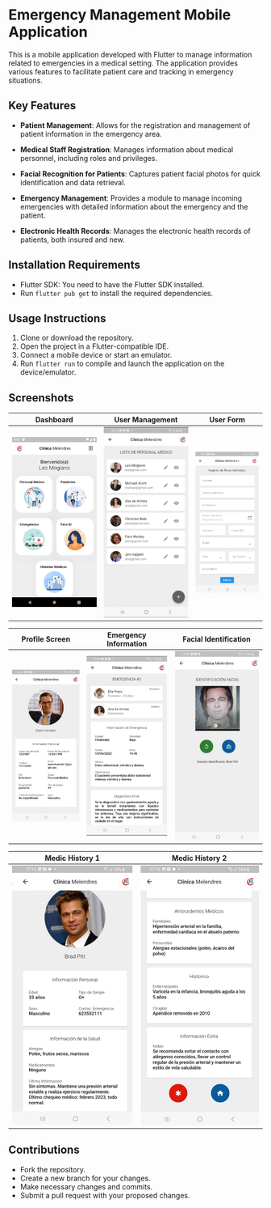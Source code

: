 # Emergency Management Mobile Application

This is a mobile application developed with Flutter to manage information related to emergencies in a medical setting. The application provides various features to facilitate patient care and tracking in emergency situations.

## Key Features

- **Patient Management**: Allows for the registration and management of patient information in the emergency area.

- **Medical Staff Registration**: Manages information about medical personnel, including roles and privileges.

- **Facial Recognition for Patients**: Captures patient facial photos for quick identification and data retrieval.

- **Emergency Management**: Provides a module to manage incoming emergencies with detailed information about the emergency and the patient.

- **Electronic Health Records**: Manages the electronic health records of patients, both insured and new.

## Installation Requirements

- Flutter SDK: You need to have the Flutter SDK installed.
- Run `flutter pub get` to install the required dependencies.

## Usage Instructions

1. Clone or download the repository.
2. Open the project in a Flutter-compatible IDE.
3. Connect a mobile device or start an emulator.
4. Run `flutter run` to compile and launch the application on the device/emulator.

## Screenshots

| **Dashboard** | **User Management** | **User Form** |
|:-------------------:|:--------------------------:|:----------------:|
| ![Dashboard](./screenshots/s1.png) | ![User Management](./screenshots/s2.png) | ![User Form](./screenshots/s3.png) |

| **Profile Screen** | **Emergency Information** | **Facial Identification** |
|:-----------------------:|:---------------------------------:|:--------------------------------------:|
| ![Profile Screen](./screenshots/s4.png) | ![Emergency Information](./screenshots/s5.png) | ![Facial Identification](./screenshots/s6.png) |

| **Medic History 1** | **Medic History 2** |
|:-----------------------:|:-----------------------:|
| ![Medic History 1](./screenshots/s7.png) | ![Medic History 2](./screenshots/s8.png) |

## Contributions

- Fork the repository.
- Create a new branch for your changes.
- Make necessary changes and commits.
- Submit a pull request with your proposed changes.
